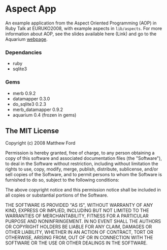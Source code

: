 # Aspect App

An example application from the Aspect Oriented Programming (AOP) in Ruby Talk at EURUKO2008, with example aspects in `lib/aspects`. For more information about AOP, see the slides available here (Link) and go to the Aquarium [webpage](http://aquarium.rubyforge.org/).

### Dependancies 

* ruby
* sqlite3

### Gems

* merb 0.9.2
* datamapper 0.3.0
* do_sqlite3 0.2.3
* merb_datamapper 0.9.2
* aquarium 0.4 (frozen in gems)

## The MIT License

Copyright (c) 2008 Matthew Ford

Permission is hereby granted, free of charge, to any person obtaining a copy
of this software and associated documentation files (the "Software"), to deal
in the Software without restriction, including without limitation the rights
to use, copy, modify, merge, publish, distribute, sublicense, and/or sell
copies of the Software, and to permit persons to whom the Software is
furnished to do so, subject to the following conditions:

The above copyright notice and this permission notice shall be included in
all copies or substantial portions of the Software.

THE SOFTWARE IS PROVIDED "AS IS", WITHOUT WARRANTY OF ANY KIND, EXPRESS OR
IMPLIED, INCLUDING BUT NOT LIMITED TO THE WARRANTIES OF MERCHANTABILITY,
FITNESS FOR A PARTICULAR PURPOSE AND NONINFRINGEMENT. IN NO EVENT SHALL THE
AUTHORS OR COPYRIGHT HOLDERS BE LIABLE FOR ANY CLAIM, DAMAGES OR OTHER
LIABILITY, WHETHER IN AN ACTION OF CONTRACT, TORT OR OTHERWISE, ARISING FROM,
OUT OF OR IN CONNECTION WITH THE SOFTWARE OR THE USE OR OTHER DEALINGS IN
THE SOFTWARE.
